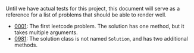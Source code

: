 Until we have actual tests for this project, this document will serve as a
reference for a list of problems that should be able to render well.

- [0001](https://leetcode.com/problems/two-sum/description/): The first leetcode
  problem. The solution has one method, but it takes multiple arguments.
- [0981](https://leetcode.com/problems/time-based-key-value-store/description/):
  The solution class is not named `Solution`, and has two additional methods.
